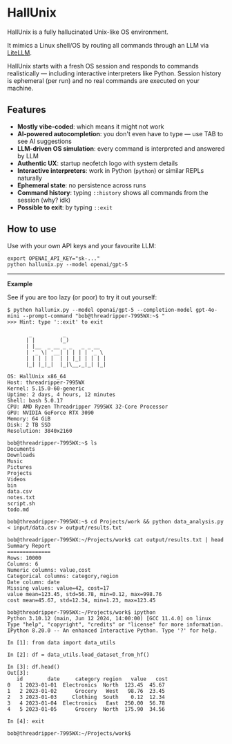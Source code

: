 # HallUnix

HallUnix is a fully hallucinated Unix-like OS environment.

It mimics a Linux shell/OS by routing all commands through an LLM via [LiteLLM](https://github.com/BerriAI/litellm).  

HallUnix starts with a fresh OS session and responds to commands realistically — including interactive interpreters like Python. Session history is ephemeral (per run) and no real commands are executed on your machine.

## Features

- **Mostly vibe-coded**: which means it might not work
- **AI-powered autocompletion**: you don't even have to type — use TAB to see AI suggestions
- **LLM-driven OS simulation**: every command is interpreted and answered by LLM
- **Authentic UX**: startup neofetch logo with system details
- **Interactive interpreters**: work in Python (`python`) or similar REPLs naturally
- **Ephemeral state**: no persistence across runs
- **Command history**: typing `::history` shows all commands from the session (why? idk)
- **Possible to exit**: by typing `::exit`

## How to use

Use with your own API keys and your favourite LLM:

```
export OPENAI_API_KEY="sk-..."
python hallunix.py --model openai/gpt-5
```

---

**Example**

See if you are too lazy (or poor) to try it out yourself:

```
$ python hallunix.py --model openai/gpt-5 --completion-model gpt-4o-mini --prompt-command "bob@threadripper-7995WX:~$ "
>>> Hint: type '::exit' to exit

       _          _           
      | |        (_)          
      | |__  _ __ _ _   _ _ __ 
      | '_ \| '__| | | | | '_ \ 
      | | | | |  | | |_| | | | |
      |_| |_|_|  |_|\__,_|_| |_|

OS: HallUnix x86_64
Host: threadripper-7995WX  
Kernel: 5.15.0-60-generic  
Uptime: 2 days, 4 hours, 12 minutes  
Shell: bash 5.0.17  
CPU: AMD Ryzen Threadripper 7995WX 32-Core Processor  
GPU: NVIDIA GeForce RTX 3090  
Memory: 64 GiB  
Disk: 2 TB SSD  
Resolution: 3840x2160

bob@threadripper-7995WX:~$ ls
Documents
Downloads
Music
Pictures
Projects
Videos
bin
data.csv
notes.txt
script.sh
todo.md

bob@threadripper-7995WX:~$ cd Projects/work && python data_analysis.py < input/data.csv > output/results.txt

bob@threadripper-7995WX:~/Projects/work$ cat output/results.txt | head
Summary Report
==============
Rows: 10000
Columns: 6
Numeric columns: value,cost
Categorical columns: category,region
Date column: date
Missing values: value=42, cost=17
value mean=123.45, std=56.78, min=0.12, max=998.76
cost mean=45.67, std=12.34, min=1.23, max=123.45

bob@threadripper-7995WX:~/Projects/work$ ipython
Python 3.10.12 (main, Jun 12 2024, 14:00:00) [GCC 11.4.0] on linux
Type "help", "copyright", "credits" or "license" for more information.
IPython 8.20.0 -- An enhanced Interactive Python. Type '?' for help.

In [1]: from data import data_utils

In [2]: df = data_utils.load_dataset_from_hf()

In [3]: df.head()
Out[3]: 
   id        date     category region   value   cost
0   1 2023-01-01  Electronics  North  123.45  45.67
1   2 2023-01-02      Grocery   West   98.76  23.45
2   3 2023-01-03     Clothing  South    0.12  12.34
3   4 2023-01-04  Electronics   East  250.00  56.78
4   5 2023-01-05      Grocery  North  175.90  34.56

In [4]: exit

bob@threadripper-7995WX:~/Projects/work$

```
